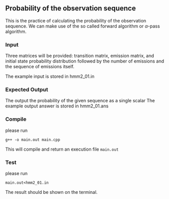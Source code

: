 ## Probability of the observation sequence

This is the practice of calculating the probability of the observation sequence. 
We can make use of the so called forward algorithm or $\alpha$-pass algorithm.

### Input
Three matrices will be provided: transition matrix, emission matrix, and initial state probability distribution followed by the number of emissions and the sequence of emissions itself.

The example input is stored in hmm2_01.in

### Expected Output
The output the probability of the given sequence as a single scalar
The example output answer is stored in hmm2_01.ans

### Compile

please run 

```
g++ -o main.out main.cpp
```

This will compile and return an execution file `main.out`

### Test

please run

```
main.out<hmm2_01.in
```

The result should be shown on the terminal.
